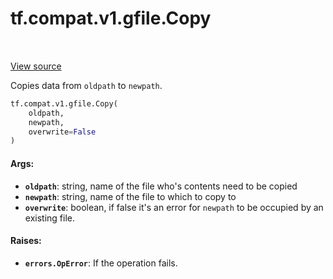 <div itemscope itemtype="http://developers.google.com/ReferenceObject">
<meta itemprop="name" content="tf.compat.v1.gfile.Copy" />
<meta itemprop="path" content="Stable" />
</div>

# tf.compat.v1.gfile.Copy

<!-- Insert buttons -->

<table class="tfo-notebook-buttons tfo-api" align="left">
</table>

<a target="_blank" href="/code/stable/tensorflow/python/lib/io/file_io.py">View source</a>



<!-- Start diff -->
Copies data from `oldpath` to `newpath`.

``` python
tf.compat.v1.gfile.Copy(
    oldpath,
    newpath,
    overwrite=False
)
```



<!-- Placeholder for "Used in" -->


#### Args:


* <b>`oldpath`</b>: string, name of the file who's contents need to be copied
* <b>`newpath`</b>: string, name of the file to which to copy to
* <b>`overwrite`</b>: boolean, if false it's an error for `newpath` to be occupied by
  an existing file.


#### Raises:


* <b>`errors.OpError`</b>: If the operation fails.